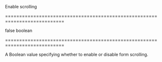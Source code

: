 <!--**
/*-------------------------------------------
    Auto-generated file. Do not modify.
-------------------------------------------

**-->
<!--d-->Enable scrolling<!--/d-->
===========================================================================
<!--default-->false<!--/default-->
<!--type-->boolean<!--/type-->
===========================================================================

<!--shortDescription-->
A Boolean value specifying whether to enable or disable form scrolling.
<!--/shortDescription-->

<!--fullDescription-->

<!--/fullDescription-->